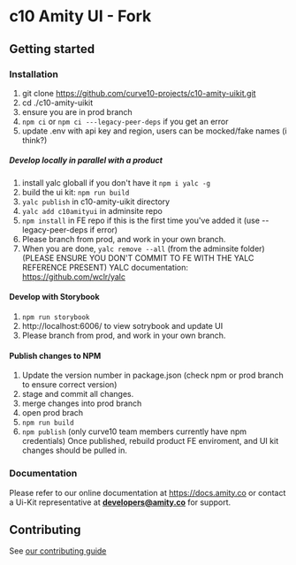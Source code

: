 # c10 Amity UI - Fork

## Getting started

### Installation
1. git clone https://github.com/curve10-projects/c10-amity-uikit.git
2. cd ./c10-amity-uikit
3. ensure you are in prod branch
4. ```npm ci``` or ```npm ci ---legacy-peer-deps``` if you get an error
5. update .env with api key and region, users can be mocked/fake names (i think?)
 
##### Develop locally in parallel with a product
1. install yalc globall if you don't have it ```npm i yalc -g```
2. build the ui kit: ```npm run build```
2. ```yalc publish``` in c10-amity-uikit directory 
3. ```yalc add c10amityui``` in adminsite repo
4. ```npm install``` in FE repo if this is the first time you've added it (use --legacy-peer-deps if error)
5. Please branch from prod, and work in your own branch. 
6. When you are done, ```yalc remove --all```  (from the adminsite folder)
(PLEASE ENSURE YOU DON'T COMMIT TO FE WITH THE YALC REFERENCE PRESENT)
YALC documentation: https://github.com/wclr/yalc

#### Develop with Storybook
1. ```npm run storybook```
2. http://localhost:6006/  to view sotrybook and update UI
3. Please branch from prod, and work in your own branch. 

#### Publish changes to NPM
1. Update the version number in package.json (check npm or prod branch to ensure correct version)
2. stage and commit all changes. 
3. merge changes into prod branch
4. open prod brach
5. ```npm run build```
6. ```npm publish``` (only curve10 team members currently have npm credentials)
Once published, rebuild product FE enviroment, and UI kit changes should be pulled in. 

### Documentation

Please refer to our online documentation at https://docs.amity.co or contact a Ui-Kit representative at **developers@amity.co** for support.

## Contributing
See [our contributing guide](https://github.com/EkoCommunications/AmityUiKitWeb/blob/develop/CONTRIBUTING.md)   
